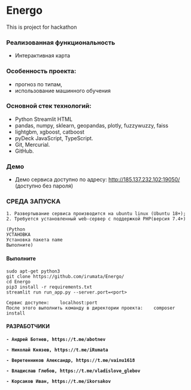 # Energo

This is project for hackathon

### Реализованная функциональность
- Интерактивная карта


### Особенность проекта:
- прогноз по типам,
- использование машинного обучения


### Основной стек технологий:

- Python Streamlit HTML
- pandas, numpy, sklearn, geopandas, plotly, fuzzywuzzy, faiss
- lightgbm, xgboost, catboost
- pyDeck JavaScript, TypeScript.
- Git, Mercurial.
- GitHub.

### Демо

- Демо сервиса доступно по адресу: http://185.137.232.102:19050/ (доступно без пароля)

### СРЕДА ЗАПУСКА

    1. Развертывание сервиса производится на ubuntu linux (Ubuntu 18+);
    2. Требуется установленный web-сервер с поддержкой PHP(версия 7.4+)
    
    (Python
    УСТАНОВКА
    Установка пакета name
    Выполните)


#### Выполните
~~~
sudo apt-get python3
git clone https://github.com/irumata/Energo/
cd Energo
pip3 install -r requirements.txt
streamlit run run_app.py --server.port=<port>
~~~


~~~
Сервис доступен:    localhost:port
После этого выполнить команду в директории проекта:    composer install
~~~


<h4>РАЗРАБОТЧИКИ<h4>

    - Андрей Ботнев, https://t.me/abotnev
    
    - Николай Князев, https://t.me/iRumata
    
    - Веретенников Александр, https://t.me/vainu1618
    
    - Владислав Глебов, https://t.me/vladislove_glebov
    
    - Корсаков Иван, https://t.me/ikorsakov
